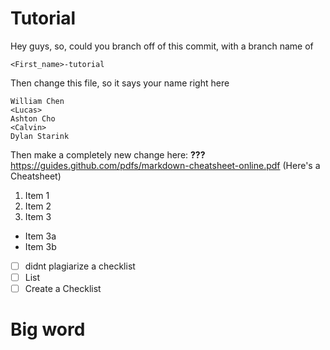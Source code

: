 # Tutorial
Hey guys, so, could you branch off of this commit, with a branch name of
```
<First_name>-tutorial
```

Then change this file, so it says your name right here
```
William Chen
<Lucas>
Ashton Cho
<Calvin>
Dylan Starink
```

Then make a completely new change here: 
**???**
https://guides.github.com/pdfs/markdown-cheatsheet-online.pdf
(Here's a Cheatsheet)

1. Item 1
2. Item 2
3. Item 3
 * Item 3a
 * Item 3b

- [ ] didnt plagiarize a checklist
- [ ] List
- [ ] Create a Checklist

<h1>Big word</h1>

